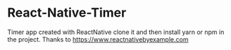 # React-Native-Timer

Timer app created with ReactNative
clone it and then install yarn or npm in the project.
Thanks to https://www.reactnativebyexample.com
